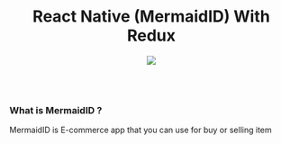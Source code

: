 <h1 align='center'>React Native (MermaidID) With Redux</h1>

<p align='center'>
  <a href='https://facebook.github.io/react-native/'>
  <img src='https://kreitech.io/blog/wp-content/uploads/2018/10/1_-NOQtyJAGQ1RNC3iVt_thA.png' />
  </a>
</p>

<br>
<br>

### What is MermaidID ?
MermaidID is E-commerce app that you can use for buy or selling item

